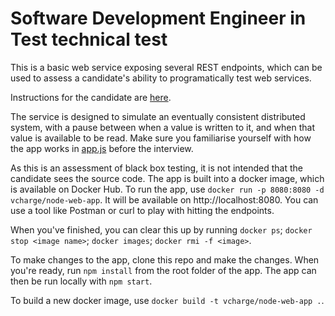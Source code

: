 # Software Development Engineer in Test technical test

This is a basic web service exposing several REST endpoints, which can be used to assess a candidate's ability to programatically test web services.

Instructions for the candidate are [here](INSTRUCTIONS.md).

The service is designed to simulate an eventually consistent distributed system, with a pause between when a value is written to it, and when that value is available to be read. Make sure you familiarise yourself with how the app works in [app.js](app.js) before the interview.

As this is an assessment of black box testing, it is not intended that the candidate sees the source code. The app is built into a docker image, which is available on Docker Hub. To run the app, use `docker run -p 8080:8080 -d vcharge/node-web-app`. It will be available on http://localhost:8080. You can use a tool like Postman or curl to play with hitting the endpoints.

When you've finished, you can clear this up by running `docker ps`; `docker stop <image name>`; `docker images`; `docker rmi -f <image>`.

To make changes to the app, clone this repo and make the changes. When you're ready, run `npm install` from the root folder of the app. The app can then be run locally with `npm start`.

To build a new docker image, use `docker build -t vcharge/node-web-app .`.